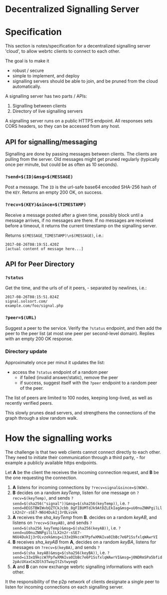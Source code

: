 # Decentralized Signalling Server

# Specification 

This section is notes/specification for a decentralized signalling server 'cloud', to allow webrtc clients to connect to each other.

The goal is to make it

- robust / secure
- simple to implement, and deploy
- signalling servers should be able to join, and be pruned from the cloud automatically.

A signalling server has two parts / APIs:

1. Signalling between clients
2. Directory of live signalling servers

A signalling server runs on a public HTTPS endpoint.  All responses sets CORS headers, so they can be accessed from any host.


## API for signalling/messaging

Signalling are done by passing messages between clients. The clients are pulling from the server. Old messages might get pruned regularly (typically once per minute, but could be as often as 10 seconds).

### `?send=$(ID)&msg=$(MESSAGE)`

Post a message. The `ID` is the url-safe base64 encoded SHA-256 hash of the `KEY`. Returns an empty 200 OK, on success.

### `?recv=$(KEY)&since=$(TIMESTAMP)`

Receive a message posted after a given time, possibly block until a message arrives, if no messages are there. If no messages are received before a timeout, it returns the current timestamp on the signalling server.

Returns `$(MESSAGE_TIMESTAMP)\n$(MESSAGE)`, i.e.:

```
2017-08-26T08:19:51.420Z
[actual content of message here...]
```

## API for Peer Directory 

### `?status`

Get the time, and the urls of of it peers, - separated by newlines, i.e.:

```
2017-08-26T08:15:51.024Z
signal.solsort.com/
example.com/foo/signal.php
```

### `?peer=$(URL)`

Suggest a peer to the service. Verify the `?status` endpoint, and then add the peer to the peer list (at most one peer per second-level domain). Replies with an empty 200 OK response.

### Directory update

Approximately once per minut it updates the list:

- access the `?status` endpoint of a random peer
   - if failed (invalid answer/static), remove the peer
   - if success, suggest itself with the `?peer` endpoint to a random peer of the peer.

The list of peers are limited to 100 nodes, keeping long-lived, as well as recently verified peers.

This slowly prunes dead servers, and strengthens the connections of the graph through a slow random walk.

# How the signalling works

The challenge is that two web clients cannot connect directly to each other. They need to initiate their communication through a third party, - for example a publicly available https endpoints.

Let **A** be the client the receives the incoming connection request, and **B** be the one requesting the connection.

1. **A** listens for incoming connections by `?recv=signal&since=$(NOW)`.
2. **B** decides on a random *keyTemp*, listen for one message on `?recv=$(keyTemp)`, and sends `?send=$(sha256("signal"))&msg=$(sha256(keyTemp))`, i.e. `?send=0EGSTBWIWvbQZTCkJcbb_8gFIBUMTdJk9AtDZLEkIag&msg=uU0nuZNNPgilLlLX2n2r-sSE7-N6U4DukIj3rOLvzek`
3. **A** receives the *sha_keyTemp* from **B**. decides on a random *keyAB*, and listens on `?recv=$(keyAB)`, and sends `?send=$(sha256_keyTemp)&msg=$(sha256(keyAB))`, i.e. `?send=uU0nuZNNPgilLlLX2n2r-sSE7-N6U4DukIj3rOLvzek&msg=i33xQ9kccW7PpfwXMAIva0IbBc7e6P1SsfxlqWAwrVI`
4. **B** receives *sha_keyAB* from **A**, decides on a random *keyBA*, listens for messages on `?recv=$(keyBA)`, and sends `?send=$(sha_keyAB)&msg=$(sha256(keyBA))`, i.e. `?send=i33xQ9kccW7PpfwXMAIva0IbBc7e6P1SsfxlqWAwrVI&msg=j0NDRmSPa5bfid2pAcUXaxCm2Dlh3TwayItZstwyeqQ`
5. **A** and **B** can now exchange webrtc signalling informations with each other.

It the responsibility of the p2p network of clients designate a single peer to listen for incoming connections on each signalling server.
